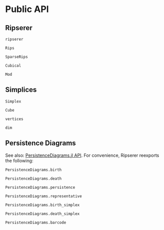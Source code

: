 # Public API

## Ripserer

```@docs
ripserer
```

```@docs
Rips
```

```@docs
SparseRips
```

```@docs
Cubical
```

```@docs
Mod
```

## Simplices

```@docs
Simplex
```

```@docs
Cube
```

```@docs
vertices
```

```@docs
dim
```

## Persistence Diagrams

See also: [PersistenceDiagrams.jl
API](https://mtsch.github.io/PersistenceDiagrams.jl/dev/api/). For convenience, Ripserer
reexports the following:

```
PersistenceDiagrams.birth
```

```
PersistenceDiagrams.death
```

```
PersistenceDiagrams.persistence
```

```
PersistenceDiagrams.representative
```

```
PersistenceDiagrams.birth_simplex
```

```
PersistenceDiagrams.death_simplex
```

```
PersistenceDiagrams.barcode
```
